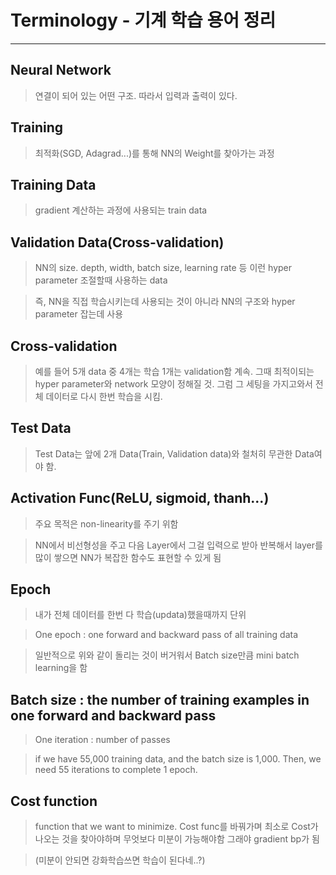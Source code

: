 # Terminology - 기계 학습 용어 정리
---
## Neural Network
> 연결이 되어 있는 어떤 구조. 따라서 입력과 출력이 있다. 

## Training 
> 최적화(SGD, Adagrad...)를 통해 NN의 Weight를 찾아가는 과정 

## Training Data
> gradient 계산하는 과정에 사용되는 train data 

## Validation Data(Cross-validation)
> NN의 size. depth, width, batch size, learning rate 등 이런 hyper parameter 조절할때 사용하는 data 

>즉, NN을 직접 학습시키는데 사용되는 것이 아니라 NN의 구조와 hyper parameter 잡는데 사용 

## Cross-validation
> 예를 들어 5개 data 중 4개는 학습 1개는 validation함 계속. 그때 최적이되는 hyper parameter와 network 모양이 정해질 것.
그럼 그 세팅을 가지고와서 전체 데이터로 다시 한번 학습을 시킴.

## Test Data
> Test Data는 앞에 2개 Data(Train, Validation data)와 철처히 무관한 Data여야 함.

## Activation Func(ReLU, sigmoid, thanh...) 
> 주요 목적은 non-linearity를 주기 위함 

> NN에서 비선형성을 주고 다음 Layer에서 그걸 입력으로 받아 반복해서 layer를 많이 쌓으면 NN가 복잡한 함수도 표현할 수 있게 됨 

## Epoch
> 내가 전체 데이터를 한번 다 학습(updata)했을때까지 단위 

> One epoch : one forward and backward pass of all training data 

> 일반적으로 위와 같이 돌리는 것이 버거워서 Batch size만큼 mini batch learning을 함


## Batch size : the number of training examples in one forward and backward pass 

> One iteration : number of passes 

> if we have 55,000 training data, and the batch size is 1,000. Then, we need 55 iterations to complete 1 epoch.

## Cost function 
> function that we want to minimize. Cost func를 바꿔가며 최소로 Cost가 나오는 것을 찾아야하며 무엇보다 미분이 가능해야함 그래야 gradient bp가 됨 

> (미분이 안되면 강화학습쓰면 학습이 된다네..?)
